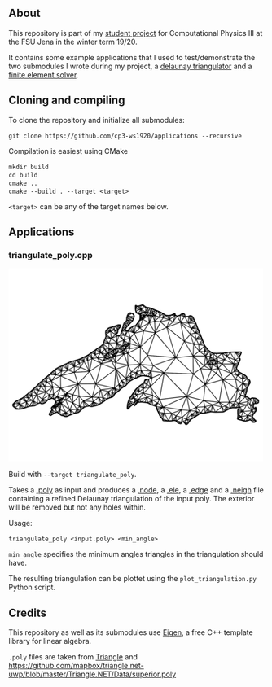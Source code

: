 ## About

This repository is part of my [student project](https://github.com/cp3-ws1920) for Computational Physics III at the FSU Jena in the winter term 19/20.

It contains some example applications that I used to test/demonstrate the two submodules I wrote during my project, a [delaunay triangulator](https://github.com/cp3-ws1920/triangulator) and a [finite element solver](https://github.com/cp3-ws1920/fem_solver).

## Cloning and compiling

To clone the repository and initialize all submodules:
```
git clone https://github.com/cp3-ws1920/applications --recursive
```

Compilation is easiest using CMake

```
mkdir build
cd build
cmake ..
cmake --build . --target <target>
```

`<target>` can be any of the target names below.

## Applications

### triangulate_poly.cpp

<img src="https://github.com/cp3-ws1920/applications/raw/master/preview.png" width="500" />

Build with `--target triangulate_poly`.

Takes a [.poly](https://www.cs.cmu.edu/~quake/triangle.poly.html) as input and produces a [.node](https://www.cs.cmu.edu/~quake/triangle.node.html), a [.ele](https://www.cs.cmu.edu/~quake/triangle.node.html), a [.edge](https://www.cs.cmu.edu/~quake/triangle.node.html) and a [.neigh](https://www.cs.cmu.edu/~quake/triangle.node.html) file containing a refined Delaunay triangulation of the input poly. The exterior will be removed but not any holes within.

Usage:
```
triangulate_poly <input.poly> <min_angle>
```

`min_angle` specifies the minimum angles triangles in the triangulation should have.

The resulting triangulation can be plottet using the `plot_triangulation.py` Python script.

## Credits

This repository as well as its submodules use [Eigen](http://eigen.tuxfamily.org/index.php?title=Main_Page), a free C++ template library for linear algebra.

`.poly` files are taken from [Triangle](https://www.cs.cmu.edu/~quake/triangle.html) and https://github.com/mapbox/triangle.net-uwp/blob/master/Triangle.NET/Data/superior.poly
